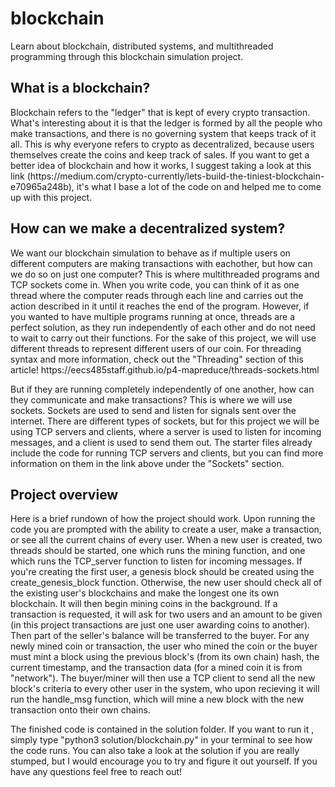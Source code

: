 # blockchain
Learn about blockchain, distributed systems, and multithreaded programming through this blockchain simulation project.

<h2>What is a blockchain?</h2>
Blockchain refers to the "ledger" that is kept of every crypto transaction. What's interesting about it is that the ledger is formed by all the people who make transactions, and there is no governing system that keeps track of it all. This is why everyone refers to crypto as decentralized, because users themselves create the coins and keep track of sales. If you want to get a better idea of blockchain and how it works, I suggest taking a look at this link (https://medium.com/crypto-currently/lets-build-the-tiniest-blockchain-e70965a248b), it's what I base a lot of the code on and helped me to come up with this project. 

<h2>How can we make a decentralized system?</h2>
We want our blockchain simulation to behave as if multiple users on different computers are making transactions with eachother, but how can we do so on just one computer? This is where multithreaded programs and TCP sockets come in. When you write code, you can think of it as one thread where the computer reads through each line and carries out the action described in it until it reaches the end of the program. However, if you wanted to have multiple programs running at once, threads are a perfect solution, as they run independently of each other and do not need to wait to carry out their functions. For the sake of this project, we will use different threads to represent different users of our coin. For threading syntax and more information, check out the "Threading" section of this article! https://eecs485staff.github.io/p4-mapreduce/threads-sockets.html 

But if they are running completely independently of one another, how can they communicate and make transactions? This is where we will use sockets. Sockets are used to send and listen for signals sent over the internet. There are different types of sockets, but for this project we will be using TCP servers and clients, where a server is used to listen for incoming messages, and a client is used to send them out. The starter files already include the code for running TCP servers and clients, but you can find more information on them in the link above under the "Sockets" section.

<h2>Project overview</h2>
Here is a brief rundown of how the project should work. Upon running the code you are prompted with the ability to create a user, make a transaction, or see all the current chains of every user. When a new user is created, two threads should be started, one which runs the mining function, and one which runs the TCP_server function to listen for incoming messages. If you're creating the first user, a genesis block should be created using the create_genesis_block function. Otherwise, the new user should check all of the existing user's blockchains and make the longest one its own blockchain. It will then begin mining coins in the background. If a transaction is requested, it will ask for two users and an amount to be given (in this project transactions are just one user awarding coins to another). Then part of the seller's balance will be transferred to the buyer. For any newly mined coin or transaction, the user who mined the coin or the buyer must mint a block using the previous block's (from its own chain) hash, the current timestamp, and the transaction data (for a mined coin it is from "network"). The buyer/miner will then use a TCP client to send all the new block's criteria to every other user in the system, who upon recieving it will run the handle_msg function, which will mine a new block with the new transaction onto their own chains. 


The finished code is contained in the solution folder. If you want to run it , simply type "python3 solution/blockchain.py" in your terminal to see how the code runs. You can also take a look at the solution if you are really stumped, but I would encourage you to try and figure it out yourself. If you have any questions feel free to reach out!



